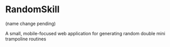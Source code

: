 # RandomSkill
(name change pending)

A small, mobile-focused web application for generating random double mini trampoline routines
